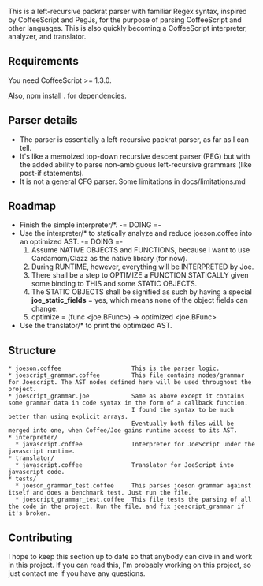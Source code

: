 This is a left-recursive packrat parser with familiar Regex syntax, inspired by CoffeeScript and PegJs, for the purpose of parsing CoffeeScript and other languages.
This is also quickly becoming a CoffeeScript interpreter, analyzer, and translator.

## Requirements

You need CoffeeScript >= 1.3.0.

Also, npm install . for dependencies.

## Parser details

* The parser is essentially a left-recursive packrat parser, as far as I can tell.
* It's like a memoized top-down recursive descent parser (PEG) but with the added ability to parse non-ambiguous left-recursive grammars (like post-if statements).
* It is not a general CFG parser. Some limitations in docs/limitations.md

## Roadmap

* Finish the simple interpreter/*. -= DOING =-
* Use the interpreter/* to statically analyze and reduce joeson.coffee into an optimized AST. -= DOING =-
    1. Assume NATIVE OBJECTS and FUNCTIONS, because i want to use Cardamom/Clazz as the native library (for now).
    2. During RUNTIME, however, everything will be INTERPRETED by Joe.
    3. There shall be a step to OPTIMIZE a FUNCTION STATICALLY given some binding to THIS and some STATIC OBJECTS.
    4. The STATIC OBJECTS shall be signified as such by having a special __joe_static_fields__ = yes, which means none of the object fields can change.
    5. optimize = (func <joe.BFunc>) -> optimized <joe.BFunc>
* Use the translator/* to print the optimized AST.

## Structure

```
* joeson.coffee                    This is the parser logic.
* joescript_grammar.coffee         This file contains nodes/grammar for Joescript. The AST nodes defined here will be used throughout the project.
* joescript_grammar.joe            Same as above except it contains some grammar data in code syntax in the form of a callback function.
                                   I found the syntax to be much better than using explicit arrays.
                                   Eventually both files will be merged into one, when Coffee/Joe gains runtime access to its AST.
* interpreter/
  * javascript.coffee              Interpreter for JoeScript under the javascript runtime.
* translator/
  * javascript.coffee              Translator for JoeScript into javascript code.
* tests/
  * joeson_grammar_test.coffee     This parses joeson grammar against itself and does a benchmark test. Just run the file.
  * joescript_grammar_test.coffee  This file tests the parsing of all the code in the project. Run the file, and fix joescript_grammar if it's broken.
```

## Contributing

I hope to keep this section up to date so that anybody can dive in and work in this project. If you can read this,
I'm probably working on this project, so just contact me if you have any questions.
